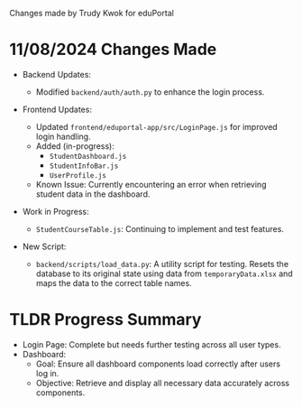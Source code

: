 Changes made by Trudy Kwok for eduPortal

# 11/08/2024 Changes Made
- Backend Updates:
  - Modified `backend/auth/auth.py` to enhance the login process.

- Frontend Updates:
  - Updated `frontend/eduportal-app/src/LoginPage.js` for improved login handling.
  - Added (in-progress):
    - `StudentDashboard.js`
    - `StudentInfoBar.js`
    - `UserProfile.js`
  - Known Issue: Currently encountering an error when retrieving student data in the dashboard.

- Work in Progress:
  - `StudentCourseTable.js`: Continuing to implement and test features.

- New Script:
  - `backend/scripts/load_data.py`: A utility script for testing. Resets the database to its original state using data from `temporaryData.xlsx` and maps the data to the correct table names.

# TLDR Progress Summary
- Login Page: Complete but needs further testing across all user types.
- Dashboard:
  - Goal: Ensure all dashboard components load correctly after users log in.
  - Objective: Retrieve and display all necessary data accurately across components.


